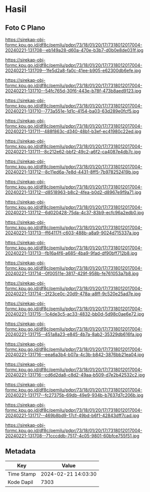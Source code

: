 # Hasil

## Foto C Plano

https://sirekap-obj-formc.kpu.go.id/df8c/pemilu/pdpr/73/18/01/20/17/7318012017004-20240221-131708--eb149a28-d60a-470e-b3b7-d0b0e8de031f.jpg

https://sirekap-obj-formc.kpu.go.id/df8c/pemilu/pdpr/73/18/01/20/17/7318012017004-20240221-131709--1fe5d2a8-fa0c-41ee-b905-e62300db6efe.jpg

https://sirekap-obj-formc.kpu.go.id/df8c/pemilu/pdpr/73/18/01/20/17/7318012017004-20240221-131710--54fc765d-30f6-443e-b78f-473b8aed9123.jpg

https://sirekap-obj-formc.kpu.go.id/df8c/pemilu/pdpr/73/18/01/20/17/7318012017004-20240221-131710--773a551e-1d1c-4154-ba03-63d289e0fcf5.jpg

https://sirekap-obj-formc.kpu.go.id/df8c/pemilu/pdpr/73/18/01/20/17/7318012017004-20240221-131711--488f863c-d340-48b1-b3ef-ec41980c22ed.jpg

https://sirekap-obj-formc.kpu.go.id/df8c/pemilu/pdpr/73/18/01/20/17/7318012017004-20240221-131711--8c212e62-bbf2-49c2-a6f2-ca4087e4db7c.jpg

https://sirekap-obj-formc.kpu.go.id/df8c/pemilu/pdpr/73/18/01/20/17/7318012017004-20240221-131712--8c11ed6a-7e8d-4431-8ff5-7b978252419b.jpg

https://sirekap-obj-formc.kpu.go.id/df8c/pemilu/pdpr/73/18/01/20/17/7318012017004-20240221-131712--d8518963-b8c2-4fea-b0d2-d8967e9f9a71.jpg

https://sirekap-obj-formc.kpu.go.id/df8c/pemilu/pdpr/73/18/01/20/17/7318012017004-20240221-131712--6d020428-75da-4c37-83b9-ecfc96a2edb0.jpg

https://sirekap-obj-formc.kpu.go.id/df8c/pemilu/pdpr/73/18/01/20/17/7318012017004-20240221-131713--ff64117f-c603-488b-a8a9-9024d715337a.jpg

https://sirekap-obj-formc.kpu.go.id/df8c/pemilu/pdpr/73/18/01/20/17/7318012017004-20240221-131713--fb16a4f6-a685-4ba9-9fad-df90bff712b8.jpg

https://sirekap-obj-formc.kpu.go.id/df8c/pemilu/pdpr/73/18/01/20/17/7318012017004-20240221-131714--0f00511e-3817-429f-958b-fe761053a7b8.jpg

https://sirekap-obj-formc.kpu.go.id/df8c/pemilu/pdpr/73/18/01/20/17/7318012017004-20240221-131714--2f23ce0c-20d9-478a-a8ff-9c520e25ad7e.jpg

https://sirekap-obj-formc.kpu.go.id/df8c/pemilu/pdpr/73/18/01/20/17/7318012017004-20240221-131715--1c4de3c5-ac33-4832-bb0d-5d98c0ae6e72.jpg

https://sirekap-obj-formc.kpu.go.id/df8c/pemilu/pdpr/73/18/01/20/17/7318012017004-20240221-131715--451a8a23-e845-4b7a-8ab2-35329db616fa.jpg

https://sirekap-obj-formc.kpu.go.id/df8c/pemilu/pdpr/73/18/01/20/17/7318012017004-20240221-131716--eea6a3b4-b07a-4c3b-b842-3876bb21ea04.jpg

https://sirekap-obj-formc.kpu.go.id/df8c/pemilu/pdpr/73/18/01/20/17/7318012017004-20240221-131716--cd6d2da8-c8d2-49aa-b509-d7e2b42532c2.jpg

https://sirekap-obj-formc.kpu.go.id/df8c/pemilu/pdpr/73/18/01/20/17/7318012017004-20240221-131717--fc27375b-69db-49e9-934b-b7637d7c206b.jpg

https://sirekap-obj-formc.kpu.go.id/df8c/pemilu/pdpr/73/18/01/20/17/7318012017004-20240221-131717--469b8bd9-17cf-49bd-b6f1-42843dff7cad.jpg

https://sirekap-obj-formc.kpu.go.id/df8c/pemilu/pdpr/73/18/01/20/17/7318012017004-20240221-131708--71cccddb-7517-4c05-9801-60bfce755f51.jpg


## Metadata

| Key        | Value               |
| ---------- | ------------------- |
| Time Stamp | 2024-02-21 14:03:30 |
| Kode Dapil | 7303                |



